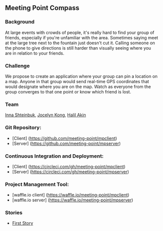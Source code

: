 Meeting Point Compass
--------------------

### Background

At large events with crowds of people, it's really hard to find your group of friends, especially if you're unfamiliar with the area. Sometimes saying meet at the large tree next to the fountain just doesn't cut it. Calling someone on the phone to give directions is still harder than visually seeing where you are in relation to your friends.

### Challenge

We propose to create an application where your group can pin a location on a map. Anyone in that group would send real-time GPS coordinates that would designate where you are on the map. Watch as everyone from the group converges to that one point or know which friend is lost.

### Team

[Inna Shteinbuk](../people/inna-shteinbuk.md), [Jocelyn Kong](../people/jocelyn-kong.md), [Halil Akin](../people/halil-akin.md)

### Git Repository:
* [Client] (https://github.com/meeting-point/mpclient)
* [Server] (https://github.com/meeting-point/mpserver)

### Continuous Integration and Deployment:
* [Client] (https://circleci.com/gh/meeting-point/mpclient)
* [Server] (https://circleci.com/gh/meeting-point/mpserver)

### Project Management Tool:
* [waffle.io client] (https://waffle.io/meeting-point/mpclient)
* [waffle.io server] (https://waffle.io/meeting-point/mpserver)

### Stories
* [First Story](https://github.com/meeting-point/mpclient/issues/1)